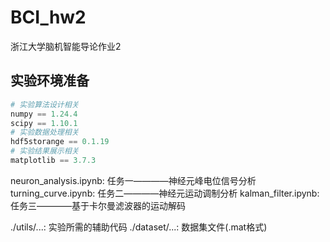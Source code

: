 # BCI_hw2
浙江大学脑机智能导论作业2

## 实验环境准备

```python
# 实验算法设计相关 
numpy == 1.24.4
scipy == 1.10.1
# 实验数据处理相关
hdf5storange == 0.1.19
# 实验结果展示相关
matplotlib == 3.7.3
```

neuron_analysis.ipynb: 任务一————神经元峰电位信号分析
turning_curve.ipynb: 任务二————神经元运动调制分析
kalman_filter.ipynb: 任务三————基于卡尔曼滤波器的运动解码

./utils/...: 实验所需的辅助代码
./dataset/...: 数据集文件(.mat格式)
